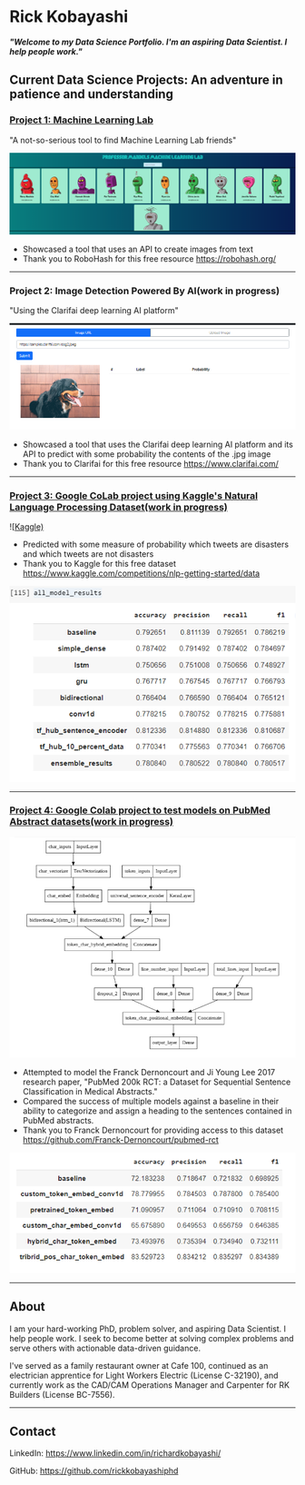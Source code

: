 # **Rick Kobayashi**
**_"Welcome to my Data Science Portfolio. I'm an aspiring Data Scientist. I help people work."_**

## Current Data Science Projects: An adventure in patience and understanding

### [Project 1: Machine Learning Lab](https://github.com/rickkobayashiphd/mandel)

"A not-so-serious tool to find Machine Learning Lab friends"

![Professor Mandel's Machine Learning Lab](images/lab.png)

* Showcased a tool that uses an API to create images from text
* Thank you to RoboHash for this free resource https://robohash.org/

---
### Project 2: Image Detection Powered By AI(work in progress)

"Using the Clarifai deep learning AI platform"

![Clarifai API](images/clarifai.png)

* Showcased a tool that uses the Clarifai deep learning AI platform and its API to predict with some probability the contents of the .jpg image
* Thank you to Clarifai for this free resource https://www.clarifai.com/

---
### [Project 3: Google CoLab project using Kaggle's Natural Language Processing Dataset(work in progress)](https://github.com/rickkobayashiphd/nlp)

![[Kaggle)](images/kaggle.png)

* Predicted with some measure of probability which tweets are disasters and which tweets are not disasters
* Thank you to Kaggle for this free dataset https://www.kaggle.com/competitions/nlp-getting-started/data


![Results](images/encoder.png "Model Comparison")

---
### [Project 4: Google Colab project to test models on PubMed Abstract datasets(work in progress)](https://github.com/rickkobayashiphd/pubmed)

![Model](images/model.png "Logo Title")

* Attempted to model the Franck Dernoncourt and Ji Young Lee 2017 research paper, "PubMed 200k RCT: a Dataset for Sequential Sentence Classification in Medical Abstracts." 
* Compared the success of multiple models against a baseline in their ability to categorize and assign a heading to the sentences contained in PubMed abstracts.
* Thank you to Franck Dernoncourt for providing access to this dataset https://github.com/Franck-Dernoncourt/pubmed-rct

![Results](images/tribrid.png "Model Comparison")

---

## **About**

I am your hard-working PhD, problem solver, and aspiring Data Scientist. I help people work. I seek to become better at solving complex problems and serve others with actionable data-driven guidance. 

I've served as a family restaurant owner at Cafe 100, continued as an electrician apprentice for Light Workers Electric (License C-32190), and currently work as the CAD/CAM Operations Manager and Carpenter for RK Builders (License BC-7556).  

---

## **Contact**

LinkedIn: https://www.linkedin.com/in/richardkobayashi/

GitHub: https://github.com/rickkobayashiphd
